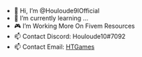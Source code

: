 - 👋 Hi, I’m @Houloude9IOfficial
- 🌱 I’m currently learning ...
- 🎮 I’m Working More On Fivem Resources
- 📫 Contact Discord: Houloude10#7092
- 📫 Contact Email: [HTGames](mailto:htgames@europe.com?subject=From%20GitHub)
